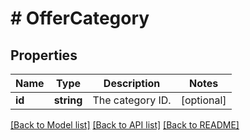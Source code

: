 # # OfferCategory

## Properties

Name | Type | Description | Notes
------------ | ------------- | ------------- | -------------
**id** | **string** | The category ID. | [optional] 

[[Back to Model list]](../../README.md#documentation-for-models) [[Back to API list]](../../README.md#documentation-for-api-endpoints) [[Back to README]](../../README.md)


